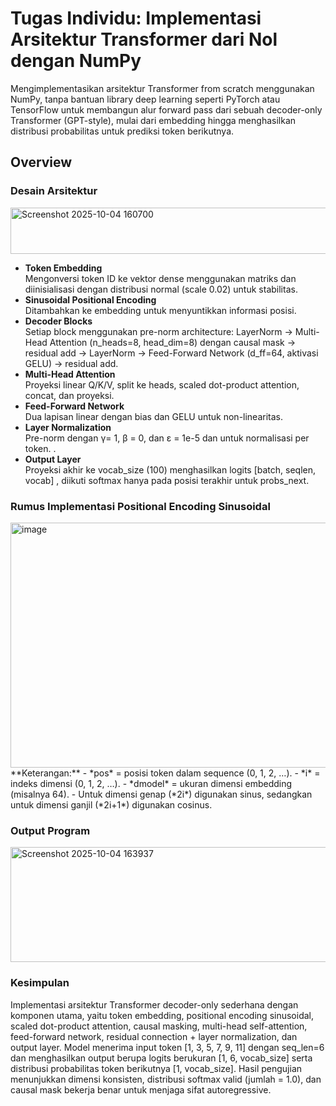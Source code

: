 # **Tugas Individu: Implementasi Arsitektur Transformer dari Nol dengan NumPy** </br>
Mengimplementasikan arsitektur Transformer from scratch menggunakan NumPy, tanpa bantuan library deep learning seperti PyTorch atau TensorFlow untuk membangun alur forward pass dari sebuah decoder-only Transformer (GPT-style), mulai dari embedding hingga menghasilkan distribusi probabilitas untuk prediksi token berikutnya.

## Overview
### Desain Arsitektur </br>
<img width="860" height="74" alt="Screenshot 2025-10-04 160700" src="https://github.com/user-attachments/assets/45046db2-4f62-4ead-957a-53090f26fd43" />

- **Token Embedding** </br>
Mengonversi token ID ke vektor dense menggunakan matriks dan diinisialisasi dengan distribusi normal (scale 0.02) untuk stabilitas. </br>
- **Sinusoidal Positional Encoding** </br>
Ditambahkan ke embedding untuk menyuntikkan informasi posisi. </br>
- **Decoder Blocks** </br>
Setiap block menggunakan pre-norm architecture: LayerNorm → Multi-Head Attention (n_heads=8, head_dim=8) dengan causal mask → residual add → LayerNorm → Feed-Forward Network (d_ff=64, aktivasi GELU) → residual add. </br>
- **Multi-Head Attention** </br>
Proyeksi linear Q/K/V, split ke heads, scaled dot-product attention, concat, dan proyeksi. </br>
- **Feed-Forward Network** </br>
Dua lapisan linear dengan bias dan GELU untuk non-linearitas. </br> 
- **Layer Normalization** </br>
Pre-norm dengan γ= 1, β = 0, dan ε = 1e-5 dan untuk normalisasi per token. . 
- **Output Layer** </br>
Proyeksi akhir ke vocab_size (100) menghasilkan logits [batch, seqlen, vocab] , diikuti softmax hanya pada posisi terakhir untuk probs_next. </br>


### Rumus Implementasi Positional Encoding Sinusoidal
<img width="953" height="392" alt="image" src="https://github.com/user-attachments/assets/4df3fa73-37d6-4631-ab51-d4ec21b7ad14" />
**Keterangan:** 
- *pos* = posisi token dalam sequence (0, 1, 2, …).
- *i* = indeks dimensi (0, 1, 2, …).
- *dmodel*​ = ukuran dimensi embedding (misalnya 64).
- Untuk dimensi genap (*2i*) digunakan sinus, sedangkan untuk dimensi ganjil (*2i+1*) digunakan cosinus.

### Output Program</br>
<img width="566" height="184" alt="Screenshot 2025-10-04 163937" src="https://github.com/user-attachments/assets/04238ec4-2ec8-45f5-be21-4822eb4fe4a0" />

### Kesimpulan
Implementasi arsitektur Transformer decoder-only sederhana dengan komponen utama, yaitu token embedding, positional encoding sinusoidal, scaled dot-product attention, causal masking, multi-head self-attention, feed-forward network, residual connection + layer normalization, dan output layer. Model menerima input token [1, 3, 5, 7, 9, 11] dengan seq_len=6 dan menghasilkan output berupa logits berukuran [1, 6, vocab_size] serta distribusi probabilitas token berikutnya [1, vocab_size]. Hasil pengujian menunjukkan dimensi konsisten, distribusi softmax valid (jumlah = 1.0), dan causal mask bekerja benar untuk menjaga sifat autoregressive.


